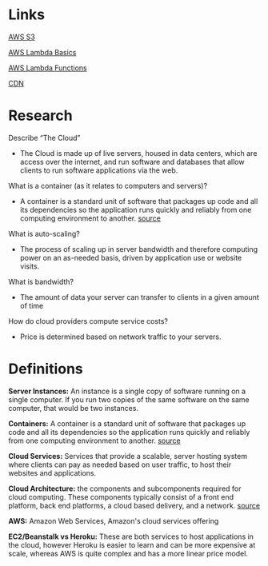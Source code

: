 # Links

[AWS S3](https://aws.amazon.com/s3/)

[AWS Lambda Basics](https://www.serverless.com/aws-lambda)

[AWS Lambda Functions](https://aws.amazon.com/lambda/)

[CDN](https://cyberhoot.com/cybrary/content-delivery-network-cdn/)

# Research

Describe “The Cloud”

- The Cloud is made up of live servers, housed in data centers, which are access over the internet, and run software and databases that allow clients to run software applications via the web.

What is a container (as it relates to computers and servers)?

- A container is a standard unit of software that packages up code and all its dependencies so the application runs quickly and reliably from one computing environment to another. [source](https://www.docker.com/resources/what-container)

What is auto-scaling?

- The process of scaling up in server bandwidth and therefore computing power on an as-needed basis, driven by application use or website visits.

What is bandwidth?

- The amount of data your server can transfer to clients in a given amount of time

How do cloud providers compute service costs?

- Price is determined based on network traffic to your servers.

# Definitions

**Server Instances:** An instance is a single copy of software running on a single computer. If you run two copies of the same software on the same computer, that would be two instances.

**Containers:** A container is a standard unit of software that packages up code and all its dependencies so the application runs quickly and reliably from one computing environment to another. [source](https://www.docker.com/resources/what-container)

**Cloud Services:** Services that provide a scalable, server hosting system where clients can pay as needed based on user traffic, to host their websites and applications.

**Cloud Architecture:** the components and subcomponents required for cloud computing. These components typically consist of a front end platform, back end platforms, a cloud based delivery, and a network. [source](https://en.wikipedia.org/wiki/Cloud_computing_architecture)

**AWS:** Amazon Web Services, Amazon's cloud services offering

**EC2/Beanstalk vs Heroku:** These are both services to host applications in the cloud, however Heroku is easier to learn and can be more expensive at scale, whereas AWS is quite complex and has a more linear price model.